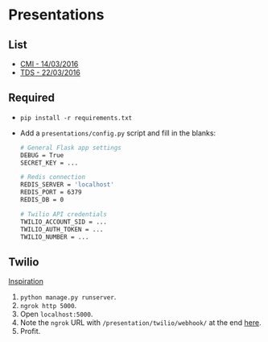 # Presentations

## List

- [CMI - 14/03/2016](presentations/static/content/cmi/slides.md)
- [TDS - 22/03/2016](presentations/static/content/tds/slides.md)

## Required

- `pip install -r requirements.txt`
- Add a `presentations/config.py` script and fill in the blanks:

    ```sh
    # General Flask app settings
    DEBUG = True
    SECRET_KEY = ...
    
    # Redis connection
    REDIS_SERVER = 'localhost'
    REDIS_PORT = 6379
    REDIS_DB = 0
    
    # Twilio API credentials
    TWILIO_ACCOUNT_SID = ...
    TWILIO_AUTH_TOKEN = ...
    TWILIO_NUMBER = ...
    ```

## Twilio

[Inspiration](https://www.twilio.com/blog/2014/11/choose-your-own-adventure-presentations-with-reveal-js-python-and-websockets.html)

1. `python manage.py runserver`.
2. `ngrok http 5000`.
3. Open `localhost:5000`.
4. Note the `ngrok` URL with `/presentation/twilio/webhook/` at the end [here](https://www.twilio.com/user/account/phone-numbers/incoming).
5. Profit.
